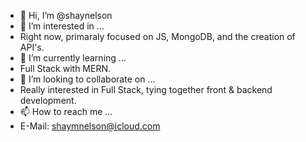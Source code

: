 - 👋 Hi, I’m @shaynelson
- 👀 I’m interested in ...
- Right now, primaraly focused on JS, MongoDB, and the creation of API's.
- 🌱 I’m currently learning ...
- Full Stack with MERN.
- 💞️ I’m looking to collaborate on ...
- Really interested in Full Stack, tying together front & backend development.
- 📫 How to reach me ...
- E-Mail: shaymnelson@icloud.com

<!---
shaynelson/shaynelson is a ✨ special ✨ repository because its `README.md` (this file) appears on your GitHub profile.
You can click the Preview link to take a look at your changes.
--->
